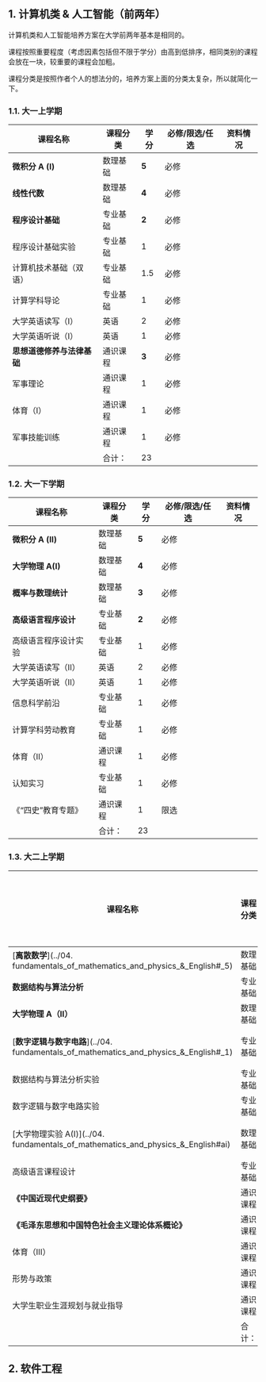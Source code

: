 ## 1. 计算机类 & 人工智能（前两年）

计算机类和人工智能培养方案在大学前两年基本是相同的。

课程按照重要程度（考虑因素包括但不限于学分）由高到低排序，相同类别的课程会放在一块，较重要的课程会加粗。

课程分类是按照作者个人的想法分的，培养方案上面的分类太复杂，所以就简化一下。

### 1.1. 大一上学期

| 课程名称            | 课程分类 | 学分    | 必修/限选/任选 | 资料情况 |
| --------------- | ---- | ----- | -------- | ---- |
| **微积分 A (Ⅰ)**   | 数理基础 | **5** | 必修       |      |
| **线性代数**        | 数理基础 | **4** | 必修       |      |
| **程序设计基础**      | 专业基础 | **2** | 必修       |      |
| 程序设计基础实验        | 专业基础 | 1     | 必修       |      |
| 计算机技术基础（双语）     | 专业基础 | 1.5   | 必修       |      |
| 计算学科导论          | 专业基础 | 1     | 必修       |      |
| 大学英语读写（I）       | 英语   | 2     | 必修       |      |
| 大学英语听说（I）       | 英语   | 1     | 必修       |      |
| **思想道德修养与法律基础** | 通识课程 | **3** | 必修       |      |
| 军事理论            | 通识课程 | 1     | 必修       |      |
| 体育（I）           | 通识课程 | 1     | 必修       |      |
| 军事技能训练          | 通识课程 | 1     | 必修       |      |
|                 | 合计：  | 23    |          |      |

### 1.2. 大一下学期

| 课程名称          | 课程分类 | 学分    | 必修/限选/任选 | 资料情况 |
| ------------- | ---- | ----- | -------- | ---- |
| **微积分 A (Ⅱ)** | 数理基础 | **5** | 必修       |      |
| **大学物理 A(I)** | 数理基础 | **4** | 必修       |      |
| **概率与数理统计**   | 数理基础 | **3** | 必修       |      |
| **高级语言程序设计**  | 专业基础 | **2** | 必修       |      |
| 高级语言程序设计实验    | 专业基础 | 1     | 必修       |      |
| 大学英语读写（Ⅱ）     | 英语   | 2     | 必修       |      |
| 大学英语听说（Ⅱ）     | 英语   | 1     | 必修       |      |
| 信息科学前沿        | 专业基础 | 1     | 必修       |      |
| 计算学科劳动教育      | 专业基础 | 1     | 必修       |      |
| 体育（II）        | 通识课程 | 1     | 必修       |      |
| 认知实习          | 专业基础 | 1     | 必修       |      |
| 《“四史”教育专题》    | 通识课程 | 1     | 限选       |      |
|               | 合计：  | 23    |          |      |

### 1.3. 大二上学期

| 课程名称                                                                         | 课程分类 | 学分    | 必修/限选/任选 | 资料情况 |
| ---------------------------------------------------------------------------- | ---- | ----- | -------- | ---- |
| [**离散数学**](../04. fundamentals_of_mathematics_and_physics_&_English#_5)      | 数理基础 | **4** | 必修       |      |
| **数据结构与算法分析**                                                                | 专业基础 | **4** | 必修       |      |
| **大学物理 A（II）**                                                               | 数理基础 | **3** | 必修       |      |
| [**数字逻辑与数字电路**](../04. fundamentals_of_mathematics_and_physics_&_English#_1) | 专业基础 | **2** | 必修       | 较完善  |
| 数据结构与算法分析实验                                                                  | 专业基础 | 1     | 必修       |      |
| 数字逻辑与数字电路实验                                                                  | 专业基础 | 1     | 必修       |      |
| [大学物理实验 A(Ⅰ)](../04. fundamentals_of_mathematics_and_physics_&_English#ai)   | 数理基础 | 1.5   | 必修       | 较完善  |
| 高级语言课程设计                                                                     | 专业基础 | 2     | 必修       |      |
| **《中国近现代史纲要》**                                                               | 通识课程 | **3** | 必修       |      |
| **《毛泽东思想和中国特色社会主义理论体系概论》**                                                   | 通识课程 | **3** | 必修       |      |
| 体育（III）                                                                      | 通识课程 | 1     | 必修       |      |
| 形势与政策                                                                        | 通识课程 | 1     | 必修       |      |
| 大学生职业生涯规划与就业指导                                                               | 通识课程 | 1     | 限选       |      |
|                                                                              | 合计：  | 27.5  |          |      |

## 2. 软件工程